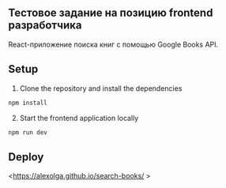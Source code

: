 
## Тестовое задание на позицию frontend разработчика
React-приложение поиска книг с помощью Google Books API.
## Setup

1. Clone the repository and install the dependencies
```bash
npm install
```
2. Start the frontend application locally
```bash
npm run dev
```
## Deploy
<https://alexolga.github.io/search-books/ >
